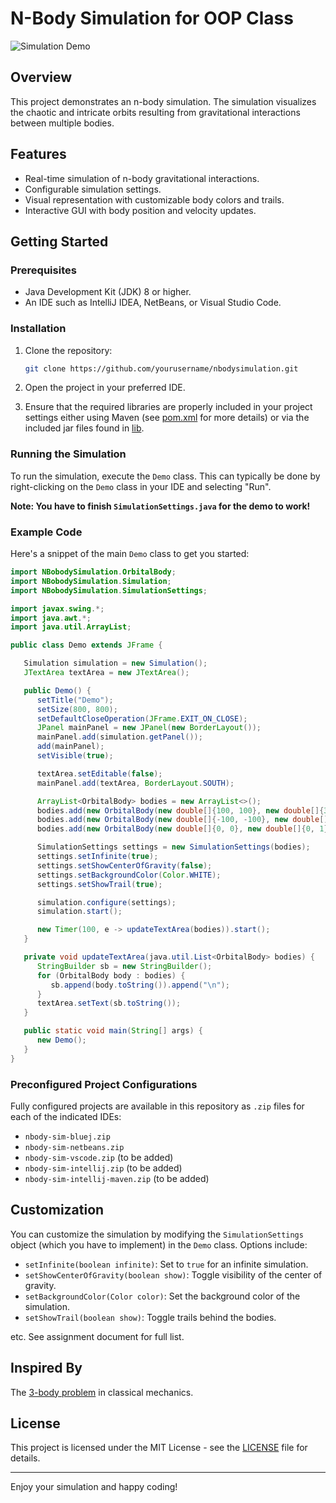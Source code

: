 # N-Body Simulation for OOP Class

![Simulation Demo](https://media.giphy.com/media/l3vR85PnGsBwu1PFK/giphy.gif)

## Overview

This project demonstrates an n-body simulation. The simulation visualizes the chaotic and intricate orbits resulting from gravitational interactions between multiple bodies.

## Features

- Real-time simulation of n-body gravitational interactions.
- Configurable simulation settings.
- Visual representation with customizable body colors and trails.
- Interactive GUI with body position and velocity updates.

## Getting Started

### Prerequisites

- Java Development Kit (JDK) 8 or higher.
- An IDE such as IntelliJ IDEA, NetBeans, or Visual Studio Code.

### Installation

1. Clone the repository:
   ```bash
   git clone https://github.com/yourusername/nbodysimulation.git
   ```

2. Open the project in your preferred IDE.

3. Ensure that the required libraries are properly included in your project settings either using Maven (see [pom.xml](https://github.com/Santius0/nbodysim/blob/main/pom.xml) for more details) or via the included jar files found in [lib](https://github.com/Santius0/nbodysim/tree/main/lib).

### Running the Simulation

To run the simulation, execute the `Demo` class. This can typically be done by right-clicking on the `Demo` class in your IDE and selecting "Run".

**Note: You have to finish `SimulationSettings.java` for the demo to work!**

### Example Code

Here's a snippet of the main `Demo` class to get you started:

```java
import NBobodySimulation.OrbitalBody;
import NBobodySimulation.Simulation;
import NBobodySimulation.SimulationSettings;

import javax.swing.*;
import java.awt.*;
import java.util.ArrayList;

public class Demo extends JFrame {

   Simulation simulation = new Simulation();
   JTextArea textArea = new JTextArea();

   public Demo() {
      setTitle("Demo");
      setSize(800, 800);
      setDefaultCloseOperation(JFrame.EXIT_ON_CLOSE);
      JPanel mainPanel = new JPanel(new BorderLayout());
      mainPanel.add(simulation.getPanel());
      add(mainPanel);
      setVisible(true);

      textArea.setEditable(false);
      mainPanel.add(textArea, BorderLayout.SOUTH);

      ArrayList<OrbitalBody> bodies = new ArrayList<>();
      bodies.add(new OrbitalBody(new double[]{100, 100}, new double[]{30, 0}, 1, Color.RED));
      bodies.add(new OrbitalBody(new double[]{-100, -100}, new double[]{-30, 0}, 1, Color.BLUE));
      bodies.add(new OrbitalBody(new double[]{0, 0}, new double[]{0, 1}, 1, Color.GREEN));

      SimulationSettings settings = new SimulationSettings(bodies);
      settings.setInfinite(true);
      settings.setShowCenterOfGravity(false);
      settings.setBackgroundColor(Color.WHITE);
      settings.setShowTrail(true);

      simulation.configure(settings);
      simulation.start();

      new Timer(100, e -> updateTextArea(bodies)).start();
   }

   private void updateTextArea(java.util.List<OrbitalBody> bodies) {
      StringBuilder sb = new StringBuilder();
      for (OrbitalBody body : bodies) {
         sb.append(body.toString()).append("\n");
      }
      textArea.setText(sb.toString());
   }

   public static void main(String[] args) {
      new Demo();
   }
}
```

### Preconfigured Project Configurations

Fully configured projects are available in this repository as `.zip` files for each of the indicated IDEs:

- `nbody-sim-bluej.zip`
- `nbody-sim-netbeans.zip`
- `nbody-sim-vscode.zip` (to be added)
- `nbody-sim-intellij.zip` (to be added)
- `nbody-sim-intellij-maven.zip` (to be added)

## Customization

You can customize the simulation by modifying the `SimulationSettings` object (which you have to implement) in the `Demo` class. Options include:

- `setInfinite(boolean infinite)`: Set to `true` for an infinite simulation.
- `setShowCenterOfGravity(boolean show)`: Toggle visibility of the center of gravity.
- `setBackgroundColor(Color color)`: Set the background color of the simulation.
- `setShowTrail(boolean show)`: Toggle trails behind the bodies.

etc. See assignment document for full list.

## Inspired By
The [3-body problem](https://en.wikipedia.org/wiki/Three-body_problem) in classical mechanics.

## License

This project is licensed under the MIT License - see the [LICENSE](https://github.com/Santius0/nbodysim/blob/main/LICENSE) file for details.

---

Enjoy your simulation and happy coding!
